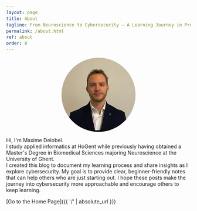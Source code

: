 ```yaml
---
layout: page
title: About
tagline: From Neuroscience to Cybersecurity – A Learning Journey in Progress
permalink: /about.html
ref: about
order: 0
---
```

<img src="images/hoofd.jpg" alt="Maxime Delobel" style="display: block; margin:0 auto; border-radius: 50%; width: 40%; height: 40%;" >

Hi, I'm Maxime Delobel. <br>
I study applied informatics at HoGent while previously having obtained a Master's Degree in Biomedical Sciences majoring Neuroscience at the University of Ghent. <br>
I created this blog to document my learning process and share insights as I explore cybersecurity. My goal is to provide clear, beginner-friendly notes that can help others who are just starting out. I hope these posts make the journey into cybersecurity more approachable and encourage others to keep learning.




[Go to the Home Page]({{ '/' | absolute_url }})
